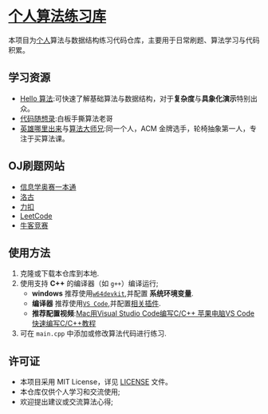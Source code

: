# [个人算法练习库](https://github.com/NotSleeply/codeCpp)

本项目为[个人](https://github.com/NotSleeply)算法与数据结构练习代码仓库，主要用于日常刷题、算法学习与代码积累。

## 学习资源

- [Hello 算法](https://www.hello-algo.com):可快速了解基础算法与数据结构，对于**复杂度**与**具象化演示**特别出众。
- [代码随想录](https://space.bilibili.com/525438321):白板手撕算法老哥
- [英雄哪里出来](https://space.bilibili.com/319521269)与[算法大师兄](https://space.bilibili.com/1784235102):同一个人，ACM 金牌选手，轮椅抽象第一人，专注于买算法课。

## OJ刷题网站

- [信息学奥赛一本通](http://ybt.ssoier.cn:8088/index.php)
- [洛古](https://www.luogu.com.cn)
- [力扣](https://leetcode.cn)
- [LeetCode](https://leetcode.com)
- [牛客竞赛](https://ac.nowcoder.com)

## 使用方法

1. 克隆或下载本仓库到本地.
2. 使用支持 **C++** 的编译器（如 `g++`）编译运行;
   - **windows** 推荐使用[`w64devkit`](https://github.com/skeeto/w64devkit),并配置 **系统环境变量**.
   - **编译器** 推荐使用[`VS Code`](<https://code.visualstudio.com/>),并配置[相关插件](.vscode/extensions.json).
   - **推荐配置视频**:[Mac用Visual Studio Code编写C/C++ 苹果电脑VS Code快速编写C/C++教程](https://www.bilibili.com/video/BV1U741157Rd)
3. 可在 `main.cpp` 中添加或修改算法代码进行练习.

## 许可证

- 本项目采用 MIT License，详见 [LICENSE](LICENSE) 文件。
- 本仓库仅供个人学习和交流使用;
- 欢迎提出建议或交流算法心得;
